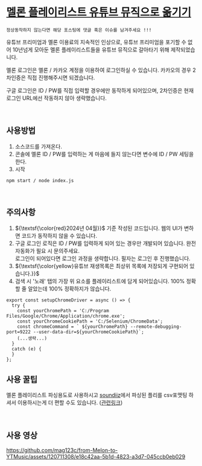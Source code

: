 # [멜론 플레이리스트 유튜브 뮤직으로 옮기기](https://mag1c.tistory.com/506)

`정상동작하지 않는다면 해당 포스팅에 댓글 혹은 이슈를 남겨주세요 !!!`

유튜브 프리미엄과 멜론 이용료의 지속적인 인상으로, 유튜브 프리미엄을 포기할 수 없어 10년넘게 모아둔 멜론 플레이리스트들을 유튜브 뮤직으로 갈아타기 위해 제작되었습니다.

멜론 로그인은 멜론 / 카카오 계정을 이용하여 로그인하실 수 있습니다. 카카오의 경우 2차인증은 직접 진행해주시면 되겠습니다.

구글 로그인은 ID / PW를 직접 입력할 경우에만 동작하게 되어있으며, 2차인증은 현재 로그인 URL에선 작동하지 않아 생략했습니다.

<br />

## 사용방법
1. 소스코드를 가져온다.
2. 콘솔에 멜론 ID / PW를 입력하는 게 마음에 들지 않는다면 변수에 ID / PW 세팅을 한다.
3. 시작
```
npm start / node index.js
```

<br />

## 주의사항
1. ${\textsf{\color{red}2024년 04월}}$ 기준 작성된 코드입니다. 웹의 UI가 변하면 코드가 동작하지 않을 수 있습니다.
2. 구글 로그인 로직은 ID / PW를 입력하게 되어 있는 경우만 개발되어 있습니다. 완전 자동화가 필요 시 문의주세요. <br /> 로그인이 되어있다면 로그인 과정을 생략합니다. 필자는 로그인 후 진행했습니다.
3. ${\textsf{\color{yellow}유튜브 재생목록은 최상위 목록에 저장되게 구현되어 있습니다.}}$
4. 검색 시 '노래' 탭의 가장 위 요소를 플레이리스트에 담게 되어있습니다. 100% 정확할 줄 알았는데 100% 정확하지가 않습니다.
```
export const setupChromeDriver = async () => {
  try {  
    const yourChromePath = 'C:/Program Files/Google/Chrome/Application/chrome.exe';
    const yourChromeCookiePath = 'C:/Selenium/ChromeData';
    const chromeCommand = ` ${yourChromePath} --remote-debugging-port=9222 --user-data-dir=${yourChromeCookiePath}`;
    (...생략...)
  }
  catch (e) {
  }
};
```


## 사용 꿀팁
멜론 플레이리스트 파싱용도로 사용하시고 [soundiiz](https://soundiiz.com/)에서 파싱된 플리를 csv포맷팅 하셔서 이용하시는게 더 편할 수도 있습니다. ([관련링크](https://earthconquest.tistory.com/429))

<br />

## 사용 영상

https://github.com/mag123c/from-Melon-to-YTMusic/assets/120711308/e18c42aa-5b1d-4823-a3d7-045ccb0eb029

<br />



